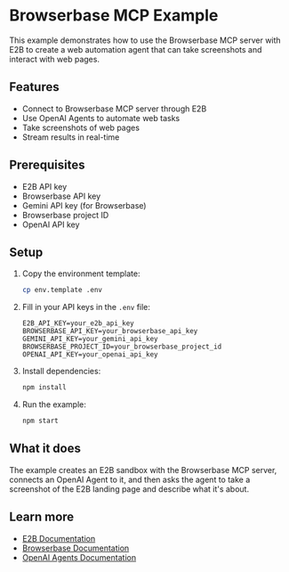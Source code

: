 # Browserbase MCP Example

This example demonstrates how to use the Browserbase MCP server with E2B to create a web automation agent that can take screenshots and interact with web pages.

## Features

- Connect to Browserbase MCP server through E2B
- Use OpenAI Agents to automate web tasks
- Take screenshots of web pages
- Stream results in real-time

## Prerequisites

- E2B API key
- Browserbase API key
- Gemini API key (for Browserbase)
- Browserbase project ID
- OpenAI API key

## Setup

1. Copy the environment template:
   ```bash
   cp env.template .env
   ```

2. Fill in your API keys in the `.env` file:
   ```
   E2B_API_KEY=your_e2b_api_key
   BROWSERBASE_API_KEY=your_browserbase_api_key
   GEMINI_API_KEY=your_gemini_api_key
   BROWSERBASE_PROJECT_ID=your_browserbase_project_id
   OPENAI_API_KEY=your_openai_api_key
   ```

3. Install dependencies:
   ```bash
   npm install
   ```

4. Run the example:
   ```bash
   npm start
   ```

## What it does

The example creates an E2B sandbox with the Browserbase MCP server, connects an OpenAI Agent to it, and then asks the agent to take a screenshot of the E2B landing page and describe what it's about.

## Learn more

- [E2B Documentation](https://e2b.dev/docs)
- [Browserbase Documentation](https://browserbase.com/docs)
- [OpenAI Agents Documentation](https://platform.openai.com/docs/agents)
